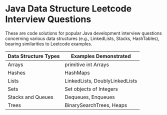 # Java Data Structure Leetcode Interview Questions
  
These are code solutions for popular Java development interview questions concerning various data structures (e.g., LinkedLists, Stacks, HashTables), bearing similarities to Leetcode examples.  
    
| Data Structure Types | Examples Demonstrated |  
| ----- | ----- |  
| Arrays | primitive int Arrays |  
| Hashes | HashMaps |  
| Lists | LinkedLists, DoublyLinkedLists |  
| Sets | Set objects of Integers |  
| Stacks and Queues | Dequeues, Enqueues |  
| Trees | BinarySearchTrees, Heaps |
